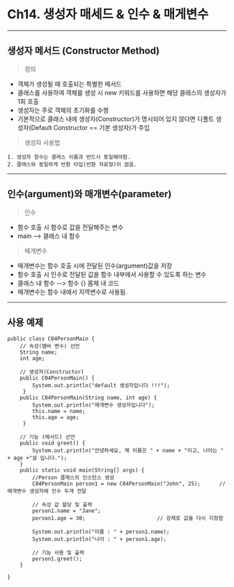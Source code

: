 # Ch14. 생성자 매세드 & 인수 & 매게변수
---
생성자 메서드 (Constructor Method)
---
> 정의<br>
- 객체가 생성될 때 호출되는 특별한 메서드
- 클래스를 사용하여 객체를 생성 시 new 키워드를 사용하면 해당 클래스의 생성자가 1회 호출
- 생성자는 주로 객체의 초기화를 수행
- 기본적으로 클래스 내에 생성자(Constructor)가 명시되어 있지 않다면 디폴트 생성자(Default Constructor == 기본 생성자)가 주입
> 생성자 사용법<br>
```
1. 생성자 함수는 클래스 이름과 반드시 동일해야함.
2. 클래스와 동일하게 반환 타입(반환 자료형)이 없음.
```
---
인수(argument)와 매개변수(parameter)
---
> 인수<br>
- 함수 호출 시 함수로 값을 전달해주는 변수
- main --> 클래스 내 함수
> 매개변수<br>
- 매개변수는 함수 호출 시에 전달된 인수(argument)값을 저장
- 함수 호출 시 인수로 전달된 값을 함수 내부에서 사용할 수 있도록 하는 변수
- 클래스 내 함수 --> 함수 {} 몸체 내 코드
- 매개변수는 함수 내에서 지역변수로 사용됨.
---
사용 예제
---
```
public class C04PersonMain {
	// 속성(멤버 변수) 선언
	String name;
	int age;

  	// 생성자(Constructor)
	public C04PersonMain() {
		System.out.println("default 생성자입니다 !!!");
	 }
	public C04PersonMain(String name, int age) {
		System.out.println("매개변수 생성자입니다");
		this.name = name;
		this.age = age;
	 }
	
	// 기능 (메서드) 선언
	public void greet() {
		System.out.println("안녕하세요, 제 이름은 " + name + "이고, 나이는 " + age +"살 입니다.");
	}
	public static void main(String[] args) {
		//Person 클래스의 인스턴스 생성
		C04PersonMain person1 = new C04PersonMain("John", 25);		// 매개변수 생성자에 인수 두개 전달
		
		// 속성 값 할당 및 출력
		person1.name = "Jane";
		person1.age = 30;						// 강제로 값을 다시 지정함
		
		System.out.println("이름 : " + person1.name);
		System.out.println("나이 : " + person1.age);
		
		// 기능 사용 및 출력
		person1.greet();
	}

}
```

